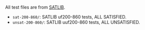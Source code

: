 All test files are from [SATLIB](https://www.cs.ubc.ca/~hoos/SATLIB/benchm.html).

- `sat-200-860/`: SATLIB uf200-860 tests, ALL SATISFIED.
- `unsat-200-860/`: SATLIB uuf200-860 tests, ALL UNSATISFIED.